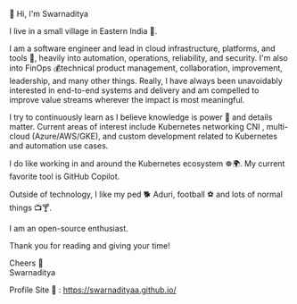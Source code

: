 👋 Hi, I'm Swarnaditya

I live in a small village in Eastern India 🌇.

I am a software engineer and lead in cloud infrastructure, platforms, and tools 🔧, heavily into automation, operations, reliability, and security. I'm also into  FinOps 💰technical product management, collaboration, improvement, leadership, and many other things. Really, I have always been unavoidably interested in end-to-end systems and delivery and am compelled to improve value streams wherever the impact is most meaningful.

I try to continuously learn as I believe knowledge is power 🔮 and details matter. Current areas of interest include Kubernetes networking CNI , multi-cloud (Azure/AWS/GKE), and custom development related to Kubernetes and automation use cases.

I do like working in and around the Kubernetes ecosystem ☸️🌍. My current favorite tool is GitHub Copilot.

Outside of technology, I like my ped 🐕 Aduri, football ⚽ and lots of normal things 📺🍸.

I am an open-source enthusiast.

Thank you for reading and giving your time!

Cheers 🍻  
Swarnaditya

Profile Site 🔗 : https://swarnadityaa.github.io/



<!---
swarnadityaa/swarnadityaa is a ✨ special ✨ repository because its `README.md` (this file) appears on your GitHub profile.
You can click the Preview link to take a look at your changes.
--->
